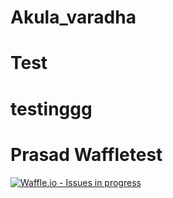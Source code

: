 # Akula_varadha
# Test
# testinggg 
# Prasad Waffletest
[![Waffle.io - Issues in progress](https://badge.waffle.io/Akula452/Akula_varadha.png?label=in%20progress&title=In%20Progress)](http://waffle.io/Akula452/Akula_varadha)
